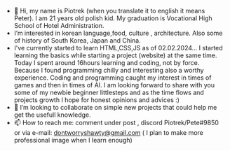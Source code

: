 - 👋 Hi, my name is Piotrek (when you translate it to english it means Peter). I am 21 years old polish kid. My graduation is Vocational High School of Hotel Administration.
-  I’m interested in korean language,food, culture , architecture. Also some of history of South Korea, Japan and China.
-  I've currently started to learn HTML,CSS,JS as of 02.02.2024... I started learning the basics while starting a project (website) at the same time. Today I spent around 16hours learning and coding, not by force. Because I found programming chilly and interesting also a worthy experience. Coding and programming caught my interest in times of games
  and then in times of AI. I am looking forward to share with you some of my newbie beginner littlesteps and as the time flows and projects growth I hope for honest opinions and advices :)
- 💞️ I’m looking to collaborate on simple new projects that could help me get the usefull knowledge.
- 📫 How to reach me: comment under post , discord Piotrek/Pete#9850 or via e-mail: dontworryshawty@gmail.com ( I plan to make more professional image when I learn enough)


<!---
Beginnerdeveloper2002/Beginnerdeveloper2002 is a ✨ special ✨ repository because its `README.md` (this file) appears on your GitHub profile.
You can click the Preview link to take a look at your changes.
--->
